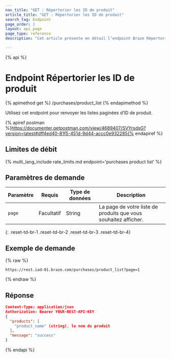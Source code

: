 ```yaml
---
nav_title: "GET : Répertorier les ID de produit"
article_title: "GET : Répertorier les ID de produit"
search_tag: Endpoint
page_order: 1
layout: api_page
page_type: reference
description: "Cet article présente en détail l’endpoint Braze Répertorier les ID de produit."

---
```

{% api %}
# Endpoint Répertorier les ID de produit
{% apimethod get %}
/purchases/product_list
{% endapimethod %}

Utilisez cet endpoint pour renvoyer les listes paginées d’ID de produit.

{% apiref postman %}https://documenter.getpostman.com/view/4689407/SVYrsdsG?version=latest#dff4ed40-81f5-451d-9d44-accc0e932285{% endapiref %}

## Limites de débit

{% multi_lang_include rate_limits.md endpoint='purchases product list' %}

## Paramètres de demande

| Paramètre | Requis | Type de données | Description |
|---|---|---|---|
| `page` | Facultatif | String | La page de votre liste de produits que vous souhaitez afficher. |
{: .reset-td-br-1 .reset-td-br-2 .reset-td-br-3  .reset-td-br-4}

## Exemple de demande

{% raw %}
```
https://rest.iad-01.braze.com/purchases/product_list?page=1
```
{% endraw %}

## Réponse

```json
Content-Type: application/json
Authorization: Bearer YOUR-REST-API-KEY
{
  "products": [
    "product_name" (string), le nom du produit
  ],
  "message": "success"
}
```

{% endapi %}
